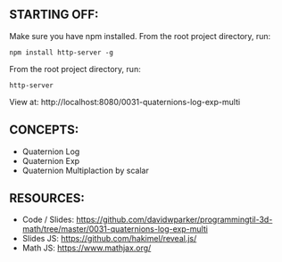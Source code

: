 ## STARTING OFF:

Make sure you have npm installed.
From the root project directory, run:
```
npm install http-server -g
```

From the root project directory, run:
```
http-server
```

View at: http://localhost:8080/0031-quaternions-log-exp-multi

## CONCEPTS:

* Quaternion Log
* Quaternion Exp
* Quaternion Multiplaction by scalar

## RESOURCES:

* Code / Slides: https://github.com/davidwparker/programmingtil-3d-math/tree/master/0031-quaternions-log-exp-multi
* Slides JS: https://github.com/hakimel/reveal.js/
* Math JS: https://www.mathjax.org/
